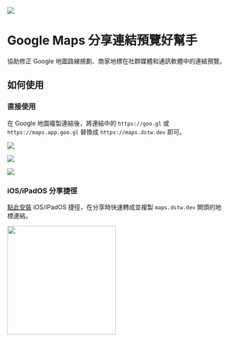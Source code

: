 ![](https://maps.dstw.dev/og.jpg)

# Google Maps 分享連結預覽好幫手

協助修正 Google 地圖路線規劃、商家地標在社群媒體和通訊軟體中的連結預覽。

## 如何使用

### 直接使用

在 Google 地圖複製連結後，將連結中的 `https://goo.gl` 或 `https://maps.app.goo.gl` 替換成 `https://maps.dstw.dev` 即可。

![](https://maps.dstw.dev/assets/1share.jpg)

![](https://maps.dstw.dev/assets/2paste.jpg)

![](https://maps.dstw.dev/assets/3edit.jpg)

### iOS/iPadOS 分享捷徑

[點此安裝](https://www.icloud.com/shortcuts/c0ce7e020da14f14b4bb2687a2ecd334) iOS/iPadOS 捷徑，在分享時快速轉成並複製 `maps.dstw.dev` 開頭的地標連結。

<img src="https://maps.dstw.dev/assets/ios-shortcut.jpeg" width="250">
